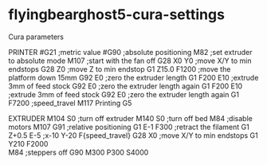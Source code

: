 # flyingbearghost5-cura-settings

Cura parameters 

PRINTER
#G21              ;metric value
#G90              ;absolute positioning
M82              ;set extruder to absolute mode
M107             ;start with the fan off
G28 X0 Y0        ;move X/Y to min endstops
G28 Z0           ;move Z to min endstop
G1 Z15.0 F1200   ;move the platform down 15mm
G92 E0           ;zero the extruder length
G1 F200 E10      ;extrude 3mm of feed stock
G92 E0           ;zero the extruder length again
G1 F200 E10      ;extrude 3mm of feed stock
G92 E0           ;zero the extruder length again
G1 F7200         ;speed_travel
M117 Printing
G5

EXTRUDER
M104 S0          ;turn off extruder
M140 S0          ;turn off bed
M84              ;disable motors
M107
G91              ;relative positioning
G1 E-1 F300      ;retract the filament
G1 Z+0.5 E-5     ;x-10 Y-20 F{speed_travel}
G28 X0           ;move X/Y to min endstops
G1 Y210 F2000    
M84              ;steppers off
G90
M300 P300 S4000
